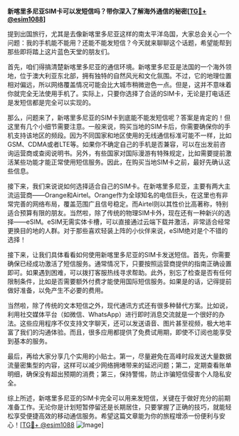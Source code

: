 **新喀里多尼亚SIM卡可以发短信吗？带你深入了解海外通信的秘密[[TG💪+ @esim1088](https://t.me/s/esim1088)]**

提到出国旅行，尤其是去像新喀里多尼亚这样的南太平洋岛国，大家总会关心一个问题：我的手机能不能用？还能不能发短信？今天就来聊聊这个话题，希望能帮到那些即将踏上这片蓝色天堂的朋友们。

首先，咱们得搞清楚新喀里多尼亚的通信环境。新喀里多尼亚是法国的一个海外领地，位于澳大利亚东北部，拥有独特的自然风光和文化氛围。不过，它的地理位置相对偏远，所以网络覆盖情况可能会比大城市稍微逊色一点。但是，这并不意味着你就完全无法使用手机了。实际上，只要你选择了合适的SIM卡，无论是打电话还是发短信都是完全可以实现的。

那么，问题来了，新喀里多尼亚的SIM卡到底能不能发短信呢？答案是肯定的！但这里有几个小细节需要注意。一般来说，购买当地的SIM卡后，你需要确保你的手机支持该地区的频段。因为不同国家和地区使用的无线通信标准可能不一样，比如GSM、CDMA或者LTE等。如果你不确定自己的手机是否兼容，可以在出发前咨询运营商或查阅说明书。另外，有些国家对国际漫游有特殊规定，比如需要提前激活某些功能才能正常使用短信服务。因此，在购买当地SIM卡之前，最好先确认这些信息。

接下来，我们来说说如何选择适合自己的SIM卡。在新喀里多尼亚，主要有两大主流运营商——Orange和Airtel。Orange作为全球知名的电信巨头，在这里也有非常完善的网络布局，覆盖范围广且信号稳定。而Airtel则以其性价比高著称，特别适合预算有限的朋友。当然啦，除了传统的物理SIM卡外，现在还有一种新兴的选择——eSIM。eSIM无需实体卡槽，可以直接通过云端下载并激活，非常适合经常更换目的地的人群。对于那些喜欢轻装上阵的小伙伴来说，eSIM绝对是个不错的选择！

接下来，让我们具体看看如何使用新喀里多尼亚的SIM卡发送短信。首先，你需要确保已经成功激活了短信服务。通常情况下，只要按照运营商提供的指南正确设置即可。如果遇到困难，可以拨打客服热线寻求帮助。此外，别忘了检查是否有任何限制条件，比如是否需要额外付费才能使用国际短信服务。如果是的话，记得提前做好准备，以免产生不必要的费用。

当然啦，除了传统的文本短信之外，现代通讯方式还有很多种替代方案。比如说，利用社交媒体平台（如微信、WhatsApp）进行即时消息交流就是一个很好的办法。这些应用程序不仅支持文字聊天，还可以发送语音、图片甚至视频，极大地丰富了我们的沟通体验。而且，很多应用都提供了免费试用期，即使不订阅也能享受到基本的服务。

最后，再给大家分享几个实用的小贴士。第一，尽量避免在高峰时段发送大量数据流量密集型的内容，这样可以减少网络拥堵带来的延迟问题；第二，定期查看账单明细，确保没有超出预期的消费；第三，保持警惕，防止诈骗短信侵害个人隐私安全。

综上所述，新喀里多尼亚的SIM卡完全可以用来发短信，关键在于做好充分的前期准备工作。无论你是计划短暂停留还是长期居住，只要掌握了正确的技巧，就能轻松享受便捷高效的移动通信服务。希望这篇文章能为你的旅程增添一份便利与安心！[[TG💪+ @esim1088](https://t.me/s/esim1088) ![Image](https://i.postimg.cc/4NQfJmqS/Snipaste-2025-05-13-00-14-12.png)]